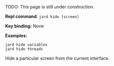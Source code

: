 <div class="alert alert--warning">TODO: This page is still under construction.</div>

**Repl command**: `jard hide [screen]`

**Key binding:** None

**Examples:**

```
jard hide variables
jard hide threads
```

Hide a particular screen from the current interface.
